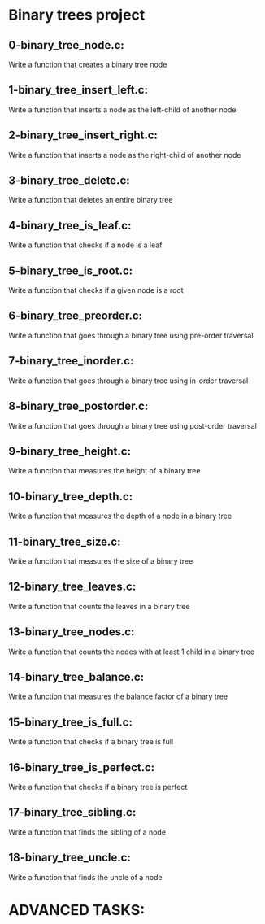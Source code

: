 # Binary trees project


## 0-binary_tree_node.c:

Write a function that creates a binary tree node


## 1-binary_tree_insert_left.c:

Write a function that inserts a node as the left-child of another node

## 2-binary_tree_insert_right.c:

Write a function that inserts a node as the right-child of another node

## 3-binary_tree_delete.c:

Write a function that deletes an entire binary tree

## 4-binary_tree_is_leaf.c:

Write a function that checks if a node is a leaf

## 5-binary_tree_is_root.c:

Write a function that checks if a given node is a root

## 6-binary_tree_preorder.c:

Write a function that goes through a binary tree using pre-order traversal

## 7-binary_tree_inorder.c:

Write a function that goes through a binary tree using in-order traversal

## 8-binary_tree_postorder.c:

Write a function that goes through a binary tree using post-order traversal

## 9-binary_tree_height.c:

Write a function that measures the height of a binary tree

## 10-binary_tree_depth.c:

Write a function that measures the depth of a node in a binary tree

## 11-binary_tree_size.c:

Write a function that measures the size of a binary tree

## 12-binary_tree_leaves.c:

Write a function that counts the leaves in a binary tree

## 13-binary_tree_nodes.c:

Write a function that counts the nodes with at least 1 child in a binary tree

## 14-binary_tree_balance.c:

Write a function that measures the balance factor of a binary tree

## 15-binary_tree_is_full.c:

Write a function that checks if a binary tree is full

## 16-binary_tree_is_perfect.c:

Write a function that checks if a binary tree is perfect

## 17-binary_tree_sibling.c:

Write a function that finds the sibling of a node

## 18-binary_tree_uncle.c:

Write a function that finds the uncle of a node


# ADVANCED TASKS:


